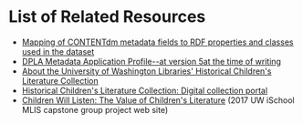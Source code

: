 # List of Related Resources
- [Mapping of CONTENTdm metadata fields to RDF properties and classes used in the dataset](https://docs.google.com/spreadsheets/d/1Pax7Z1V5FjiuATyD0Cv1RY24w4TKs3s7oQmEwMSy8aA/edit?usp=sharing)
- [DPLA Metadata Application Profile--at version 5at the time of writing](https://pro.dp.la/hubs/metadata-application-profile)
- [About the University of Washington Libraries' Historical Children's Literature Collection](http://guides.lib.uw.edu/c.php?g=341698&p=2299537)
- [Historical Children's Literature Collection: Digital collection portal](http://content.lib.washington.edu/childrensweb/index.html)
- [Children Will Listen: The Value of Children's Literature](http://viclit.omeka.net/) (2017 UW iSchool MLIS capstone group project web site)
